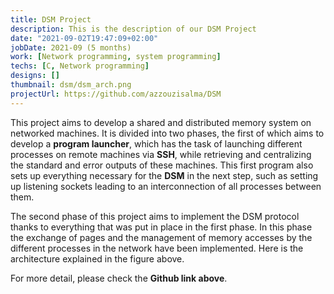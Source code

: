 ```yaml
---
title: DSM Project
description: This is the description of our DSM Project
date: "2021-09-02T19:47:09+02:00"
jobDate: 2021-09 (5 months)
work: [Network programming, system programming]
techs: [C, Network programming]
designs: []
thumbnail: dsm/dsm_arch.png
projectUrl: https://github.com/azzouzisalma/DSM
---
```


This project aims to develop a shared and distributed memory system on networked machines. It is divided into two phases, the first of which aims to develop a **program launcher**, which has the task of launching different processes on remote machines via **SSH**, while retrieving and centralizing the standard and error outputs of these machines. This first program also sets up everything necessary for the **DSM** in the next step, such as setting up listening sockets leading to an interconnection of all processes between them.

 The second phase of this project aims to implement the DSM protocol thanks to everything that was put in place in the first phase. In this phase the exchange of pages and the management of memory accesses by the different processes in the network have been implemented. Here is the architecture explained in the figure above.

For more detail, please check the **Github link above**.